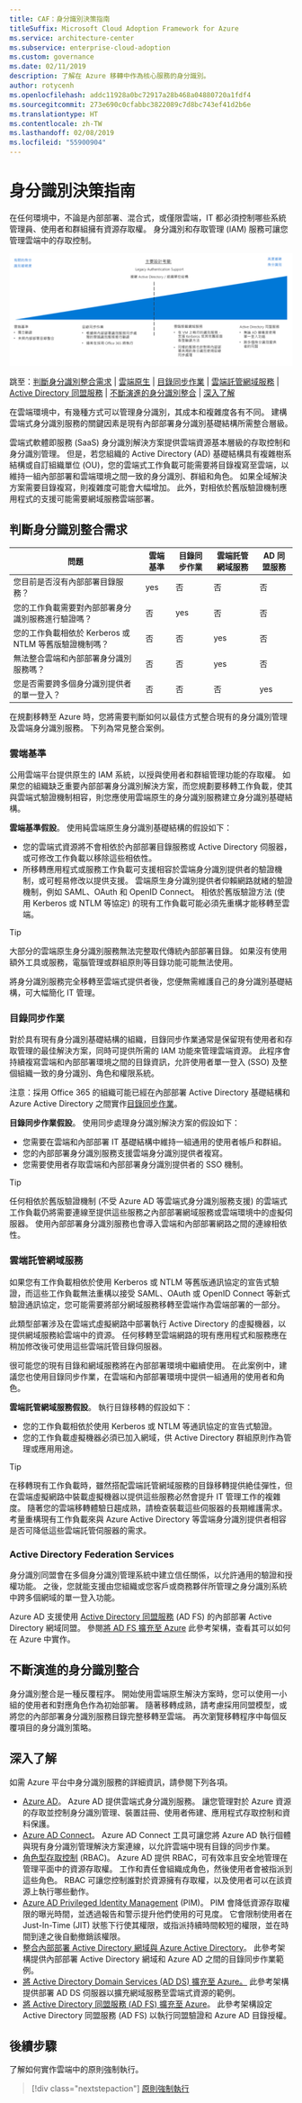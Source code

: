 ```yaml
---
title: CAF：身分識別決策指南
titleSuffix: Microsoft Cloud Adoption Framework for Azure
ms.service: architecture-center
ms.subservice: enterprise-cloud-adoption
ms.custom: governance
ms.date: 02/11/2019
description: 了解在 Azure 移轉中作為核心服務的身分識別。
author: rotycenh
ms.openlocfilehash: addc11928a0bc72917a28b468a04880720a1fdf4
ms.sourcegitcommit: 273e690c0cfabbc3822089c7d8bc743ef41d2b6e
ms.translationtype: HT
ms.contentlocale: zh-TW
ms.lasthandoff: 02/08/2019
ms.locfileid: "55900904"
---
```

# <a name="identity-decision-guide"></a>身分識別決策指南

在任何環境中，不論是內部部署、混合式，或僅限雲端，IT 都必須控制哪些系統管理員、使用者和群組擁有資源存取權。 身分識別和存取管理 (IAM) 服務可讓您管理雲端中的存取控制。

![規劃符合下列快速連結的身分識別選項 (從最簡單到最複雜)](../../_images/discovery-guides/discovery-guide-identity.png)

跳至：[判斷身分識別整合需求](#determine-identity-integration-requirements) | [雲端原生](#cloud-baseline) | [目錄同步作業](#directory-synchronization) | [雲端託管網域服務](#cloud-hosted-domain-services) | [Active Directory 同盟服務](#active-directory-federation-services) | [不斷演進的身分識別整合](#evolving-identity-integration) | [深入了解](#learn-more)

在雲端環境中，有幾種方式可以管理身分識別，其成本和複雜度各有不同。 建構雲端式身分識別服務的關鍵因素是現有內部部署身分識別基礎結構所需整合層級。

雲端式軟體即服務 (SaaS) 身分識別解決方案提供雲端資源基本層級的存取控制和身分識別管理。 但是，若您組織的 Active Directory (AD) 基礎結構具有複雜樹系結構或自訂組織單位 (OU)，您的雲端式工作負載可能需要將目錄複寫至雲端，以維持一組內部部署和雲端環境之間一致的身分識別、群組和角色。 如果全域解決方案需要目錄複寫，則複雜度可能會大幅增加。 此外，對相依於舊版驗證機制應用程式的支援可能需要網域服務雲端部署。

## <a name="determine-identity-integration-requirements"></a>判斷身分識別整合需求

| 問題 | 雲端基準 | 目錄同步作業 | 雲端託管網域服務 | AD 同盟服務 |
|------|------|------|------|------|
| 您目前是否沒有內部部署目錄服務？ | yes | 否 | 否 | 否 |
| 您的工作負載需要對內部部署身分識別服務進行驗證嗎？ | 否 | yes | 否 | 否 |
| 您的工作負載相依於 Kerberos 或 NTLM 等舊版驗證機制嗎？ | 否 | 否 | yes | 否 |
| 無法整合雲端和內部部署身分識別服務嗎？ | 否 | 否 | yes | 否 |
| 您是否需要跨多個身分識別提供者的單一登入？ | 否 | 否 | 否 | yes |

在規劃移轉至 Azure 時，您將需要判斷如何以最佳方式整合現有的身分識別管理及雲端身分識別服務。 下列為常見整合案例。

### <a name="cloud-baseline"></a>雲端基準

公用雲端平台提供原生的 IAM 系統，以授與使用者和群組管理功能的存取權。 如果您的組織缺乏重要內部部署身分識別解決方案，而您規劃要移轉工作負載，使其與雲端式驗證機制相容，則您應使用雲端原生的身分識別服務建立身分識別基礎結構。

**雲端基準假設**。 使用純雲端原生身分識別基礎結構的假設如下：

- 您的雲端式資源將不會相依於內部部署目錄服務或 Active Directory 伺服器，或可修改工作負載以移除這些相依性。
- 所移轉應用程式或服務工作負載可支援相容於雲端身分識別提供者的驗證機制，或可輕易修改以提供支援。 雲端原生身分識別提供者仰賴網路就緒的驗證機制，例如 SAML、OAuth 和 OpenID Connect。 相依於舊版驗證方法 (使用 Kerberos 或 NTLM 等協定) 的現有工作負載可能必須先重構才能移轉至雲端。

> [!TIP]
> 大部分的雲端原生身分識別服務無法完整取代傳統內部部署目錄。 如果沒有使用額外工具或服務，電腦管理或群組原則等目錄功能可能無法使用。

將身分識別服務完全移轉至雲端式提供者後，您便無需維護自己的身分識別基礎結構，可大幅簡化 IT 管理。

### <a name="directory-synchronization"></a>目錄同步作業

對於具有現有身分識別基礎結構的組織，目錄同步作業通常是保留現有使用者和存取管理的最佳解決方案，同時可提供所需的 IAM 功能來管理雲端資源。 此程序會持續複寫雲端和內部部署環境之間的目錄資訊，允許使用者單一登入 (SSO) 及整個組織一致的身分識別、角色和權限系統。

注意：採用 Office 365 的組織可能已經在內部部署 Active Directory 基礎結構和 Azure Active Directory 之間實作[目錄同步作業](/office365/enterprise/set-up-directory-synchronization)。

**目錄同步作業假設**。 使用同步處理身分識別解決方案的假設如下：

- 您需要在雲端和內部部署 IT 基礎結構中維持一組通用的使用者帳戶和群組。
- 您的內部部署身分識別服務支援雲端身分識別提供者複寫。
- 您需要使用者存取雲端和內部部署身分識別提供者的 SSO 機制。

> [!TIP]
> 任何相依於舊版驗證機制 (不受 Azure AD 等雲端式身分識別服務支援) 的雲端式工作負載仍將需要連線至提供這些服務之內部部署網域服務或雲端環境中的虛擬伺服器。 使用內部部署身分識別服務也會導入雲端和內部部署網路之間的連線相依性。

### <a name="cloud-hosted-domain-services"></a>雲端託管網域服務

如果您有工作負載相依於使用 Kerberos 或 NTLM 等舊版通訊協定的宣告式驗證，而這些工作負載無法重構以接受 SAML、OAuth 或 OpenID Connect 等新式驗證通訊協定，您可能需要將部分網域服務移轉至雲端作為雲端部署的一部分。

此類型部署涉及在雲端式虛擬網路中部署執行 Active Directory 的虛擬機器，以提供網域服務給雲端中的資源。 任何移轉至雲端網路的現有應用程式和服務應在稍加修改後可使用這些雲端託管目錄伺服器。

很可能您的現有目錄和網域服務將在內部部署環境中繼續使用。 在此案例中，建議您也使用目錄同步作業，在雲端和內部部署環境中提供一組通用的使用者和角色。

**雲端託管網域服務假設**。 執行目錄移轉的假設如下：

- 您的工作負載相依於使用 Kerberos 或 NTLM 等通訊協定的宣告式驗證。
- 您的工作負載虛擬機器必須已加入網域，供 Active Directory 群組原則作為管理或應用用途。

> [!TIP]
> 在移轉現有工作負載時，雖然搭配雲端託管網域服務的目錄移轉提供絶佳彈性，但在雲端虛擬網路中裝載虛擬機器以提供這些服務必然會提升 IT 管理工作的複雜度。 隨著您的雲端移轉體驗日趨成熟，請檢查裝載這些伺服器的長期維護需求。 考量重構現有工作負載來與 Azure Active Directory 等雲端身分識別提供者相容是否可降低這些雲端託管伺服器的需求。

### <a name="active-directory-federation-services"></a>Active Directory Federation Services

身分識別同盟會在多個身分識別管理系統中建立信任關係，以允許通用的驗證和授權功能。 之後，您就能支援由您組織或您客戶或商務夥伴所管理之身分識別系統中跨多個網域的單一登入功能。

Azure AD 支援使用 [Active Directory 同盟服務](/azure/active-directory/hybrid/how-to-connect-fed-whatis) (AD FS) 的內部部署 Active Directory 網域同盟。 參閱[將 AD FS 擴充至 Azure](../../../reference-architectures/identity/adfs.md) 此參考架構，查看其可以如何在 Azure 中實作。

## <a name="evolving-identity-integration"></a>不斷演進的身分識別整合

身分識別整合是一種反覆程序。 開始使用雲端原生解決方案時，您可以使用一小組的使用者和對應角色作為初始部署。 隨著移轉成熟，請考慮採用同盟模型，或將您的內部部署身分識別服務目錄完整移轉至雲端。 再次瀏覽移轉程序中每個反覆項目的身分識別策略。

## <a name="learn-more"></a>深入了解

如需 Azure 平台中身分識別服務的詳細資訊，請參閱下列各項。

- [Azure AD](https://azure.microsoft.com/services/active-directory)。 Azure AD 提供雲端式身分識別服務。 讓您管理對於 Azure 資源的存取並控制身分識別管理、裝置註冊、使用者佈建、應用程式存取控制和資料保護。
- [Azure AD Connect](/azure/active-directory/hybrid/whatis-hybrid-identity)。 Azure AD Connect 工具可讓您將 Azure AD 執行個體與現有身分識別管理解決方案連線，以允許雲端中現有目錄的同步作業。
- [角色型存取控制](/azure/role-based-access-control/overview) (RBAC)。 Azure AD 提供 RBAC，可有效率且安全地管理在管理平面中的資源存取權。 工作和責任會組織成角色，然後使用者會被指派到這些角色。 RBAC 可讓您控制誰對於資源擁有存取權，以及使用者可以在該資源上執行哪些動作。
- [Azure AD Privileged Identity Management](/azure/active-directory/privileged-identity-management/pim-configure) (PIM)。 PIM 會降低資源存取權限的曝光時間，並透過報告和警示提升他們使用的可見度。 它會限制使用者在 Just-In-Time (JIT) 狀態下行使其權限，或指派持續時間較短的權限，並在時間到達之後自動撤銷該權限。
- [整合內部部署 Active Directory 網域與 Azure Active Directory](../../../reference-architectures/identity/azure-ad.md)。 此參考架構提供內部部署 Active Directory 網域和 Azure AD 之間的目錄同步作業範例。
- [將 Active Directory Domain Services (AD DS) 擴充至 Azure。](../../../reference-architectures/identity/adds-extend-domain.md) 此參考架構提供部署 AD DS 伺服器以擴充網域服務至雲端式資源的範例。
- [將 Active Directory 同盟服務 (AD FS) 擴充至 Azure](../../../reference-architectures/identity/adfs.md)。 此參考架構設定 Active Directory 同盟服務 (AD FS) 以執行同盟驗證和 Azure AD 目錄授權。

## <a name="next-steps"></a>後續步驟

了解如何實作雲端中的原則強制執行。

> [!div class="nextstepaction"]
> [原則強制執行](../policy-enforcement/overview.md)
